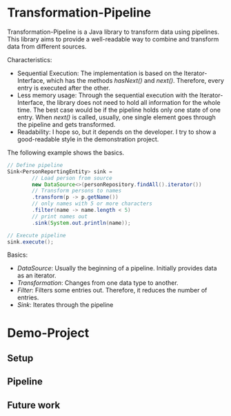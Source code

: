 # Transformation-Pipeline

Transformation-Pipeline is a Java library to transform data using pipelines. This library aims to provide a well-readable way to combine and transform data from different sources. 

Characteristics:
* Sequential Execution: The implementation is based on the Iterator-Interface, which has the methods _hasNext()_ and _next()_. Therefore, every entry is executed after the other. 
* Less memory usage: Through the sequential execution with the Iterator-Interface, the library does not need to hold all information for the whole time. The best case would be if the pipeline holds only one state of one entry. When _next()_ is called, usually, one single element goes through the pipeline and gets transformed.
* Readability: I hope so, but it depends on the developer. I try to show a good-readable style in the demonstration project.

The following example shows the basics.
```java
// Define pipeline
Sink<PersonReportingEntity> sink =
        // Load person from source
        new DataSource<>(personRepository.findAll().iterator())
        // Transform persons to names
        .transform(p -> p.getName())
        // only names with 5 or more characters
        .filter(name -> name.length < 5)
        // print names out
        .sink(System.out.println(name));

// Execute pipeline
sink.execute();
```

Basics:
* _DataSource_: Usually the beginning of a pipeline. Initially provides data as an iterator.
* _Transformation_: Changes from one data type to another. 
* _Filter_: Filters some entries out. Therefore, it reduces the number of entries.
* _Sink_: Iterates through the pipeline

# Demo-Project

## Setup

## Pipeline

## Future work